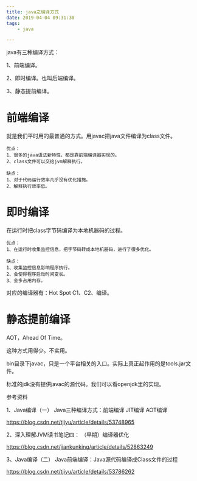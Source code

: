 ```yaml
---
title: java之编译方式
date: 2019-04-04 09:31:30
tags:
	- java

---
```






java有三种编译方式：

1、前端编译。

2、即时编译。也叫后端编译。

3、静态提前编译。



# 前端编译

就是我们平时用的最普通的方式。用javac把java文件编译为class文件。

```
优点：
1、很多的java语法新特性，都是靠前端编译器实现的。
2、class文件可以交给jvm解释执行。

缺点：
1、对于代码运行效率几乎没有优化措施。
2、解释执行效率低。
```

# 即时编译

在运行时把class字节码编译为本地机器码的过程。

```
优点：
1、在运行时收集监控信息，把字节码转成本地机器码，进行了很多优化。

缺点：
1、收集监控信息影响程序执行。
2、会使得程序启动时间变长。
3、会多占用内存。

```

对应的编译器有：Hot Spot C1、C2、编译。

# 静态提前编译

AOT，Ahead Of Time。

这种方式用得少。不实用。



bin目录下javac，只是一个平台相关的入口。实际上真正起作用的是tools.jar文件。

标准的jdk没有提供javac的源代码。我们可以看openjdk里的实现。





参考资料

1、Java编译（一） Java三种编译方式：前端编译 JIT编译 AOT编译

https://blog.csdn.net/tjiyu/article/details/53748965

2、深入理解JVM读书笔记四： （早期）编译器优化

https://blog.csdn.net/jiankunking/article/details/52863249

3、Java编译（二） Java前端编译：Java源代码编译成Class文件的过程

https://blog.csdn.net/tjiyu/article/details/53786262